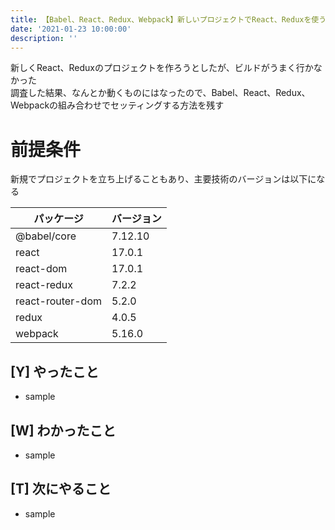 ```yaml
---
title: 【Babel、React、Redux、Webpack】新しいプロジェクトでReact、Reduxを使うためのセット
date: '2021-01-23 10:00:00'
description: ''
---
```


新しくReact、Reduxのプロジェクトを作ろうとしたが、ビルドがうまく行かなかった  
調査した結果、なんとか動くものにはなったので、Babel、React、Redux、Webpackの組み合わせでセッティングする方法を残す

# 前提条件

新規でプロジェクトを立ち上げることもあり、主要技術のバージョンは以下になる

|パッケージ|バージョン|
|--|--|
|@babel/core|7.12.10|
|react|17.0.1|
|react-dom|17.0.1|
|react-redux|7.2.2|
|react-router-dom|5.2.0|
|redux|4.0.5|
|webpack|5.16.0|


## [Y] やったこと

- sample

## [W] わかったこと

- sample

## [T] 次にやること

- sample
